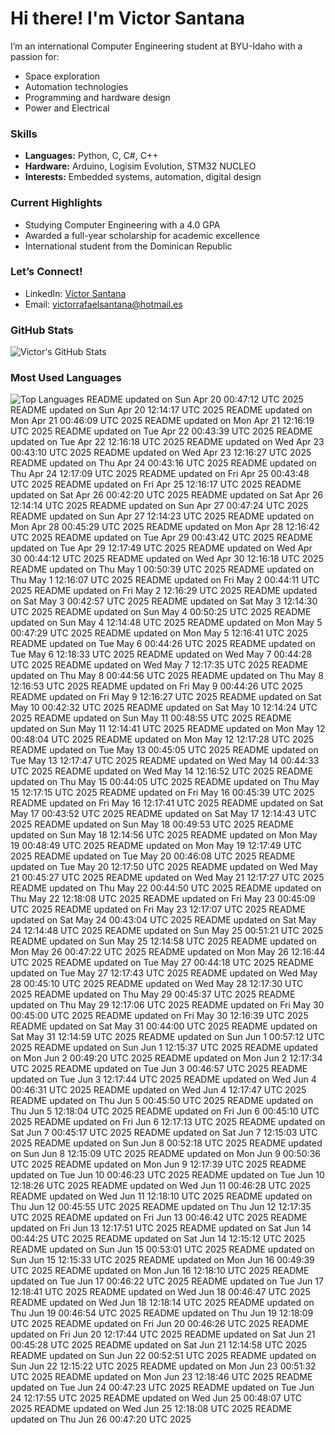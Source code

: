 # Hi there! I'm Victor Santana

I’m an international Computer Engineering student at BYU-Idaho with a passion for:
- Space exploration
- Automation technologies
- Programming and hardware design
- Power and Electrical

### Skills
- **Languages:** Python, C, C#, C++
- **Hardware:** Arduino, Logisim Evolution, STM32 NUCLEO
- **Interests:** Embedded systems, automation, digital design

### Current Highlights
- Studying Computer Engineering with a 4.0 GPA
- Awarded a full-year scholarship for academic excellence
- International student from the Dominican Republic

### Let’s Connect!
- LinkedIn: [Victor Santana](www.linkedin.com/in/victorrafaelsantana)
- Email: victorrafaelsantana@hotmail.es

### GitHub Stats
![Victor's GitHub Stats](https://github-readme-stats.vercel.app/api?username=vrsp05&show_icons=true&theme=tokyonight)

### Most Used Languages
![Top Languages](https://github-readme-stats.vercel.app/api/top-langs/?username=vrsp05&layout=compact&theme=tokyonight)
README updated on Sun Apr 20 00:47:12 UTC 2025
README updated on Sun Apr 20 12:14:17 UTC 2025
README updated on Mon Apr 21 00:46:09 UTC 2025
README updated on Mon Apr 21 12:16:19 UTC 2025
README updated on Tue Apr 22 00:43:39 UTC 2025
README updated on Tue Apr 22 12:16:18 UTC 2025
README updated on Wed Apr 23 00:43:10 UTC 2025
README updated on Wed Apr 23 12:16:27 UTC 2025
README updated on Thu Apr 24 00:43:16 UTC 2025
README updated on Thu Apr 24 12:17:09 UTC 2025
README updated on Fri Apr 25 00:43:48 UTC 2025
README updated on Fri Apr 25 12:16:17 UTC 2025
README updated on Sat Apr 26 00:42:20 UTC 2025
README updated on Sat Apr 26 12:14:14 UTC 2025
README updated on Sun Apr 27 00:47:24 UTC 2025
README updated on Sun Apr 27 12:14:23 UTC 2025
README updated on Mon Apr 28 00:45:29 UTC 2025
README updated on Mon Apr 28 12:16:42 UTC 2025
README updated on Tue Apr 29 00:43:42 UTC 2025
README updated on Tue Apr 29 12:17:49 UTC 2025
README updated on Wed Apr 30 00:44:12 UTC 2025
README updated on Wed Apr 30 12:16:18 UTC 2025
README updated on Thu May  1 00:50:39 UTC 2025
README updated on Thu May  1 12:16:07 UTC 2025
README updated on Fri May  2 00:44:11 UTC 2025
README updated on Fri May  2 12:16:29 UTC 2025
README updated on Sat May  3 00:42:57 UTC 2025
README updated on Sat May  3 12:14:30 UTC 2025
README updated on Sun May  4 00:50:25 UTC 2025
README updated on Sun May  4 12:14:48 UTC 2025
README updated on Mon May  5 00:47:29 UTC 2025
README updated on Mon May  5 12:16:41 UTC 2025
README updated on Tue May  6 00:44:26 UTC 2025
README updated on Tue May  6 12:18:33 UTC 2025
README updated on Wed May  7 00:44:28 UTC 2025
README updated on Wed May  7 12:17:35 UTC 2025
README updated on Thu May  8 00:44:56 UTC 2025
README updated on Thu May  8 12:16:53 UTC 2025
README updated on Fri May  9 00:44:26 UTC 2025
README updated on Fri May  9 12:16:27 UTC 2025
README updated on Sat May 10 00:42:32 UTC 2025
README updated on Sat May 10 12:14:24 UTC 2025
README updated on Sun May 11 00:48:55 UTC 2025
README updated on Sun May 11 12:14:41 UTC 2025
README updated on Mon May 12 00:48:04 UTC 2025
README updated on Mon May 12 12:17:28 UTC 2025
README updated on Tue May 13 00:45:05 UTC 2025
README updated on Tue May 13 12:17:47 UTC 2025
README updated on Wed May 14 00:44:33 UTC 2025
README updated on Wed May 14 12:16:52 UTC 2025
README updated on Thu May 15 00:44:05 UTC 2025
README updated on Thu May 15 12:17:15 UTC 2025
README updated on Fri May 16 00:45:39 UTC 2025
README updated on Fri May 16 12:17:41 UTC 2025
README updated on Sat May 17 00:43:52 UTC 2025
README updated on Sat May 17 12:14:43 UTC 2025
README updated on Sun May 18 00:49:53 UTC 2025
README updated on Sun May 18 12:14:56 UTC 2025
README updated on Mon May 19 00:48:49 UTC 2025
README updated on Mon May 19 12:17:49 UTC 2025
README updated on Tue May 20 00:46:08 UTC 2025
README updated on Tue May 20 12:17:50 UTC 2025
README updated on Wed May 21 00:45:27 UTC 2025
README updated on Wed May 21 12:17:27 UTC 2025
README updated on Thu May 22 00:44:50 UTC 2025
README updated on Thu May 22 12:18:08 UTC 2025
README updated on Fri May 23 00:45:09 UTC 2025
README updated on Fri May 23 12:17:07 UTC 2025
README updated on Sat May 24 00:43:04 UTC 2025
README updated on Sat May 24 12:14:48 UTC 2025
README updated on Sun May 25 00:51:21 UTC 2025
README updated on Sun May 25 12:14:58 UTC 2025
README updated on Mon May 26 00:47:22 UTC 2025
README updated on Mon May 26 12:16:44 UTC 2025
README updated on Tue May 27 00:44:18 UTC 2025
README updated on Tue May 27 12:17:43 UTC 2025
README updated on Wed May 28 00:45:10 UTC 2025
README updated on Wed May 28 12:17:30 UTC 2025
README updated on Thu May 29 00:45:37 UTC 2025
README updated on Thu May 29 12:17:06 UTC 2025
README updated on Fri May 30 00:45:00 UTC 2025
README updated on Fri May 30 12:16:39 UTC 2025
README updated on Sat May 31 00:44:00 UTC 2025
README updated on Sat May 31 12:14:59 UTC 2025
README updated on Sun Jun  1 00:57:12 UTC 2025
README updated on Sun Jun  1 12:15:37 UTC 2025
README updated on Mon Jun  2 00:49:20 UTC 2025
README updated on Mon Jun  2 12:17:34 UTC 2025
README updated on Tue Jun  3 00:46:57 UTC 2025
README updated on Tue Jun  3 12:17:44 UTC 2025
README updated on Wed Jun  4 00:46:31 UTC 2025
README updated on Wed Jun  4 12:17:47 UTC 2025
README updated on Thu Jun  5 00:45:50 UTC 2025
README updated on Thu Jun  5 12:18:04 UTC 2025
README updated on Fri Jun  6 00:45:10 UTC 2025
README updated on Fri Jun  6 12:17:13 UTC 2025
README updated on Sat Jun  7 00:45:17 UTC 2025
README updated on Sat Jun  7 12:15:03 UTC 2025
README updated on Sun Jun  8 00:52:18 UTC 2025
README updated on Sun Jun  8 12:15:09 UTC 2025
README updated on Mon Jun  9 00:50:36 UTC 2025
README updated on Mon Jun  9 12:17:39 UTC 2025
README updated on Tue Jun 10 00:46:23 UTC 2025
README updated on Tue Jun 10 12:18:26 UTC 2025
README updated on Wed Jun 11 00:46:28 UTC 2025
README updated on Wed Jun 11 12:18:10 UTC 2025
README updated on Thu Jun 12 00:45:55 UTC 2025
README updated on Thu Jun 12 12:17:35 UTC 2025
README updated on Fri Jun 13 00:46:42 UTC 2025
README updated on Fri Jun 13 12:17:51 UTC 2025
README updated on Sat Jun 14 00:44:25 UTC 2025
README updated on Sat Jun 14 12:15:12 UTC 2025
README updated on Sun Jun 15 00:53:01 UTC 2025
README updated on Sun Jun 15 12:15:33 UTC 2025
README updated on Mon Jun 16 00:49:39 UTC 2025
README updated on Mon Jun 16 12:18:10 UTC 2025
README updated on Tue Jun 17 00:46:22 UTC 2025
README updated on Tue Jun 17 12:18:41 UTC 2025
README updated on Wed Jun 18 00:46:47 UTC 2025
README updated on Wed Jun 18 12:18:14 UTC 2025
README updated on Thu Jun 19 00:46:54 UTC 2025
README updated on Thu Jun 19 12:18:09 UTC 2025
README updated on Fri Jun 20 00:46:26 UTC 2025
README updated on Fri Jun 20 12:17:44 UTC 2025
README updated on Sat Jun 21 00:45:28 UTC 2025
README updated on Sat Jun 21 12:14:58 UTC 2025
README updated on Sun Jun 22 00:52:51 UTC 2025
README updated on Sun Jun 22 12:15:22 UTC 2025
README updated on Mon Jun 23 00:51:32 UTC 2025
README updated on Mon Jun 23 12:18:46 UTC 2025
README updated on Tue Jun 24 00:47:23 UTC 2025
README updated on Tue Jun 24 12:17:55 UTC 2025
README updated on Wed Jun 25 00:48:07 UTC 2025
README updated on Wed Jun 25 12:18:08 UTC 2025
README updated on Thu Jun 26 00:47:20 UTC 2025
